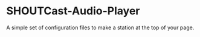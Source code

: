 # SHOUTCast-Audio-Player
A simple set of configuration files to make a station at the top of your page.
